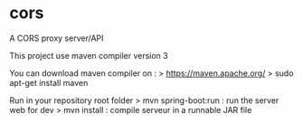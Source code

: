# cors
A CORS proxy server/API

This project use maven compiler version 3

You can download maven compiler on :
	> https://maven.apache.org/
	> sudo apt-get install maven

Run in your repository root folder
	> mvn spring-boot:run 	: run the server web for dev
	> mvn install 		: compile serveur in a runnable JAR file

